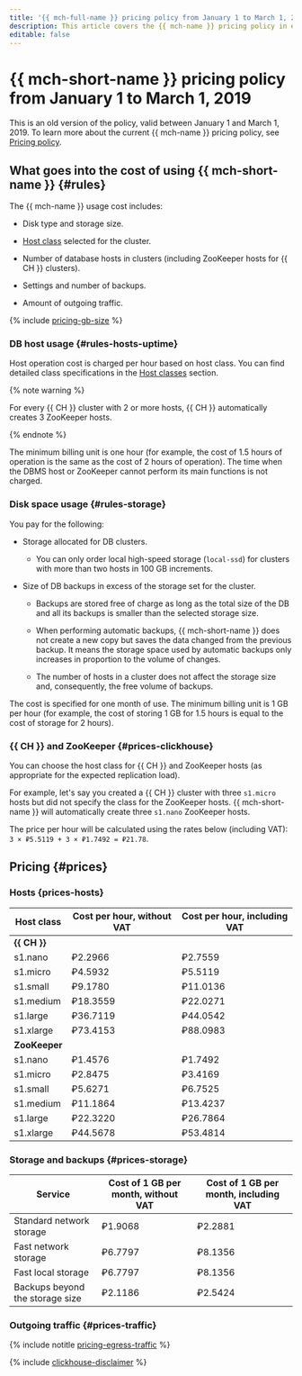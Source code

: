 ```yaml
---
title: '{{ mch-full-name }} pricing policy from January 1 to March 1, 2019'
description: This article covers the {{ mch-name }} pricing policy in effect from January 1 to March 1, 2019.
editable: false
---
```


# {{ mch-short-name }} pricing policy from January 1 to March 1, 2019

This is an old version of the policy, valid between January 1 and March 1, 2019. To learn more about the current {{ mch-name }} pricing policy, see [Pricing policy](../pricing.md).

## What goes into the cost of using {{ mch-short-name }} {#rules}

The {{ mch-name }} usage cost includes:

* Disk type and storage size.

* [Host class](../concepts/instance-types.md) selected for the cluster.

* Number of database hosts in clusters (including ZooKeeper hosts for {{ CH }} clusters).

* Settings and number of backups.

* Amount of outgoing traffic.


{% include [pricing-gb-size](../../_includes/pricing-gb-size.md) %}

### DB host usage {#rules-hosts-uptime}

Host operation cost is charged per hour based on host class. You can find detailed class specifications in the [Host classes](../concepts/instance-types.md) section.

{% note warning %}

For every {{ CH }} cluster with 2 or more hosts, {{ CH }} automatically creates 3 ZooKeeper hosts.

{% endnote %}


The minimum billing unit is one hour (for example, the cost of 1.5 hours of operation is the same as the cost of 2 hours of operation). The time when the DBMS host or ZooKeeper cannot perform its main functions is not charged.

### Disk space usage {#rules-storage}

You pay for the following:

* Storage allocated for DB clusters.

    * You can only order local high-speed storage (`local-ssd`) for clusters with more than two hosts in 100 GB increments.

* Size of DB backups in excess of the storage set for the cluster.

    * Backups are stored free of charge as long as the total size of the DB and all its backups is smaller than the selected storage size.

    * When performing automatic backups, {{ mch-short-name }} does not create a new copy but saves the data changed from the previous backup. It means the storage space used by automatic backups only increases in proportion to the volume of changes.

    * The number of hosts in a cluster does not affect the storage size and, consequently, the free volume of backups.



The cost is specified for one month of use. The minimum billing unit is 1 GB per hour (for example, the cost of storing 1 GB for 1.5 hours is equal to the cost of storage for 2 hours).

### {{ CH }} and ZooKeeper {#prices-clickhouse}

You can choose the host class for {{ CH }} and ZooKeeper hosts (as appropriate for the expected replication load).

For example, let's say you created a {{ CH }} cluster with three `s1.micro` hosts but did not specify the class for the ZooKeeper hosts. {{ mch-short-name }} will automatically create three `s1.nano` ZooKeeper hosts.

The price per hour will be calculated using the rates below (including VAT): `3 × ₽5.5119 + 3 × ₽1.7492 = ₽21.78`.

## Pricing {#prices}

### Hosts {prices-hosts}

| Host class | Cost per hour, without VAT | Cost per hour, including VAT |
----- | ----- | -----
| **{{ CH }}** |  |
| s1.nano | ₽2.2966 | ₽2.7559 |
| s1.micro | ₽4.5932 | ₽5.5119 |
| s1.small | ₽9.1780 | ₽11.0136 |
| s1.medium | ₽18.3559 | ₽22.0271 |
| s1.large | ₽36.7119 | ₽44.0542 |
| s1.xlarge | ₽73.4153 | ₽88.0983 |
| **ZooKeeper** |  |  |
| s1.nano | ₽1.4576 | ₽1.7492 |
| s1.micro | ₽2.8475 | ₽3.4169 |
| s1.small | ₽5.6271 | ₽6.7525 |
| s1.medium | ₽11.1864 | ₽13.4237 |
| s1.large | ₽22.3220 | ₽26.7864 |
| s1.xlarge | ₽44.5678 | ₽53.4814 |

### Storage and backups {#prices-storage}

| Service | Cost of 1 GB per month, without VAT | Cost of 1 GB per month, including VAT |
----- | ----- | -----
| Standard network storage | ₽1.9068 | ₽2.2881 |
| Fast network storage | ₽6.7797 | ₽8.1356 |
| Fast local storage | ₽6.7797 | ₽8.1356 |
| Backups beyond the storage size | ₽2.1186 | ₽2.5424 |

### Outgoing traffic {#prices-traffic}

{% include notitle [pricing-egress-traffic](../../_includes/pricing/pricing-egress-traffic-01032019.md) %}

{% include [clickhouse-disclaimer](../../_includes/clickhouse-disclaimer.md) %}
